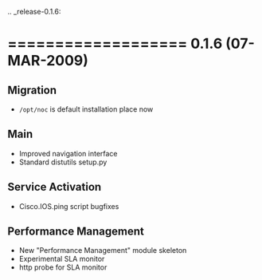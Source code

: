 .. _release-0.1.6:

===================
0.1.6 (07-MAR-2009)
===================

Migration
---------
* `/opt/noc` is default installation place now

Main
----
* Improved navigation interface
* Standard distutils setup.py

Service Activation
------------------
* Cisco.IOS.ping script bugfixes

Performance Management
----------------------
* New "Performance Management" module skeleton
* Experimental SLA monitor
* http probe for SLA monitor
